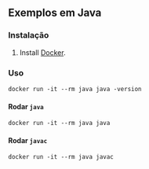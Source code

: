 ## Exemplos em Java

### Instalação

1. Install [Docker](https://www.docker.com/).

### Uso

    docker run -it --rm java java -version

#### Rodar `java`

    docker run -it --rm java java

#### Rodar `javac`

    docker run -it --rm java javac
